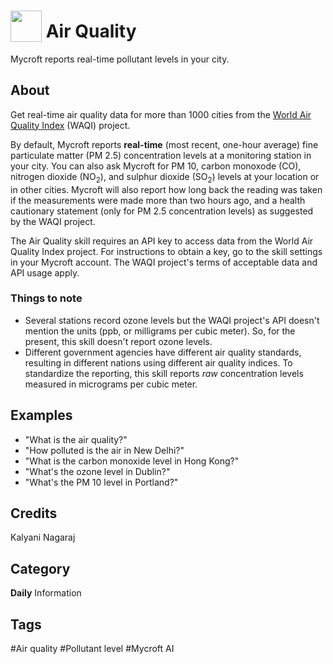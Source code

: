 # <img src="https://raw.githack.com/FortAwesome/Font-Awesome/master/svgs/solid/smog.svg" card_color="#6C7A89" width="50" height="50" style="vertical-align:bottom"/> Air Quality
Mycroft reports real-time pollutant levels in your city.

## About
Get real-time air quality data for more than 1000 cities from 
the [World Air Quality Index](https://aqicn.org/) (WAQI) project. 

By default, Mycroft reports **real-time** (most recent, 
one-hour average) fine particulate matter (PM 2.5) concentration 
levels at a monitoring station in your city. You can also ask 
Mycroft for PM 10, carbon monoxode (CO), nitrogen dioxide 
(NO<sub>2</sub>), and sulphur dioxide (SO<sub>2</sub>) levels at 
your location or in other cities. Mycroft will also report how 
long back the reading was taken if the measurements were made more 
than two hours ago, and a health cautionary statement (only for 
PM 2.5 concentration levels) as suggested by the WAQI project. 

The Air Quality skill requires an API key to access data from 
the World Air Quality Index project. For instructions to obtain 
a key, go to the skill settings in your Mycroft account. The 
WAQI project's terms of acceptable data and API usage apply.  

### Things to note
* Several stations record ozone levels but the WAQI project's 
API doesn't mention the units (ppb, or milligrams per cubic meter).
So, for the present, this skill doesn't report ozone levels.
* Different government agencies have different air quality standards, 
resulting in different nations using different air quality indices. To 
standardize the reporting, this skill reports *raw* concentration 
levels measured in micrograms per cubic meter.  

## Examples
* "What is the air quality?"
* "How polluted is the air in New Delhi?"
* "What is the carbon monoxide level in Hong Kong?"
* "What's the ozone level in Dublin?"
* "What's the PM 10 level in Portland?"

## Credits
Kalyani Nagaraj

## Category
**Daily**
Information

## Tags
#Air quality
#Pollutant level
#Mycroft AI
